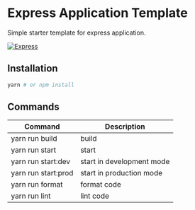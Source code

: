 # Express Application Template

Simple starter template for express application.

[![Express](https://upload.wikimedia.org/wikipedia/commons/6/64/Expressjs.png)](https://expressjs.com/)

## Installation

```bash
yarn # or npm install
```

## Commands

| Command             | Description               |
| ------------------- | ------------------------- |
| yarn run build      | build                     |
| yarn run start      | start                     |
| yarn run start:dev  | start in development mode |
| yarn run start:prod | start in production mode  |
| yarn run format     | format code               |
| yarn run lint       | lint code                 |
